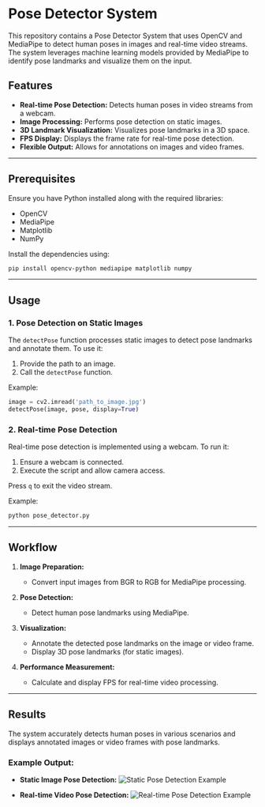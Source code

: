 # Pose Detector System

This repository contains a Pose Detector System that uses OpenCV and MediaPipe to detect human poses in images and real-time video streams. The system leverages machine learning models provided by MediaPipe to identify pose landmarks and visualize them on the input.

## Features

- **Real-time Pose Detection:** Detects human poses in video streams from a webcam.
- **Image Processing:** Performs pose detection on static images.
- **3D Landmark Visualization:** Visualizes pose landmarks in a 3D space.
- **FPS Display:** Displays the frame rate for real-time pose detection.
- **Flexible Output:** Allows for annotations on images and video frames.

---

## Prerequisites

Ensure you have Python installed along with the required libraries:

- OpenCV
- MediaPipe
- Matplotlib
- NumPy

Install the dependencies using:
```bash
pip install opencv-python mediapipe matplotlib numpy
```

---

## Usage

### 1. Pose Detection on Static Images

The `detectPose` function processes static images to detect pose landmarks and annotate them. To use it:

1. Provide the path to an image.
2. Call the `detectPose` function.

Example:
```python
image = cv2.imread('path_to_image.jpg')
detectPose(image, pose, display=True)
```

### 2. Real-time Pose Detection

Real-time pose detection is implemented using a webcam. To run it:

1. Ensure a webcam is connected.
2. Execute the script and allow camera access.

Press `q` to exit the video stream.

Example:
```python
python pose_detector.py
```

---

## Workflow

1. **Image Preparation:**
   - Convert input images from BGR to RGB for MediaPipe processing.

2. **Pose Detection:**
   - Detect human pose landmarks using MediaPipe.

3. **Visualization:**
   - Annotate the detected pose landmarks on the image or video frame.
   - Display 3D pose landmarks (for static images).

4. **Performance Measurement:**
   - Calculate and display FPS for real-time video processing.

---

## Results

The system accurately detects human poses in various scenarios and displays annotated images or video frames with pose landmarks.

### Example Output:

- **Static Image Pose Detection:**
  ![Static Pose Detection Example](example_static.png)

- **Real-time Video Pose Detection:**
  ![Real-time Pose Detection Example](example_realtime.gif)


